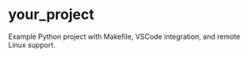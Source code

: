# your_project

Example Python project with Makefile, VSCode integration, and remote Linux support.
